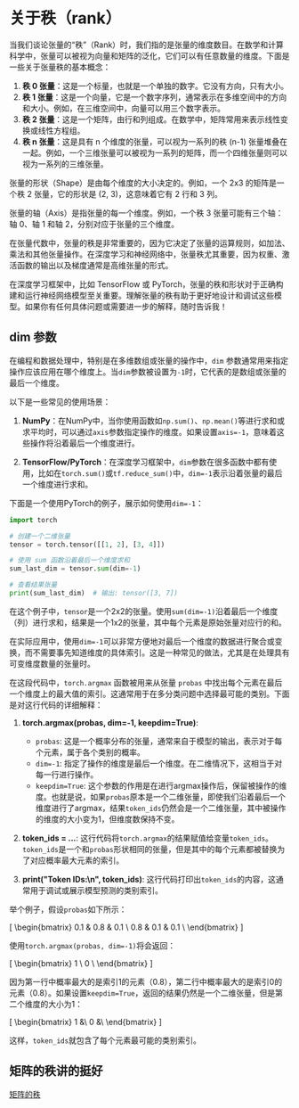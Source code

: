# 关于秩（rank）
当我们谈论张量的“秩”（Rank）时，我们指的是张量的维度数目。在数学和计算科学中，张量可以被视为向量和矩阵的泛化，它们可以有任意数量的维度。下面是一些关于张量秩的基本概念：

1. **秩 0 张量**：这是一个标量，也就是一个单独的数字。它没有方向，只有大小。
2. **秩 1 张量**：这是一个向量，它是一个数字序列，通常表示在多维空间中的方向和大小。例如，在三维空间中，向量可以用三个数字表示。
3. **秩 2 张量**：这是一个矩阵，由行和列组成。在数学中，矩阵常用来表示线性变换或线性方程组。
4. **秩 n 张量**：这是具有 n 个维度的张量，可以视为一系列的秩 (n-1) 张量堆叠在一起。例如，一个三维张量可以被视为一系列的矩阵，而一个四维张量则可以视为一系列的三维张量。

张量的形状（Shape）是由每个维度的大小决定的。例如，一个 2x3 的矩阵是一个秩 2 张量，它的形状是 (2, 3)，这意味着它有 2 行和 3 列。

张量的轴（Axis）是指张量的每一个维度。例如，一个秩 3 张量可能有三个轴：轴 0、轴 1 和轴 2，分别对应于张量的三个维度。

在张量代数中，张量的秩是非常重要的，因为它决定了张量的运算规则，如加法、乘法和其他张量操作。在深度学习和神经网络中，张量秩尤其重要，因为权重、激活函数的输出以及梯度通常是高维张量的形式。

在深度学习框架中，比如 TensorFlow 或 PyTorch，张量的秩和形状对于正确构建和运行神经网络模型至关重要。理解张量的秩有助于更好地设计和调试这些模型。如果你有任何具体问题或需要进一步的解释，随时告诉我！
## dim 参数
在编程和数据处理中，特别是在多维数组或张量的操作中，`dim` 参数通常用来指定操作应该应用在哪个维度上。当`dim`参数被设置为`-1`时，它代表的是数组或张量的最后一个维度。

以下是一些常见的使用场景：

1. **NumPy**：在NumPy中，当你使用函数如`np.sum()`、`np.mean()`等进行求和或求平均时，可以通过`axis`参数指定操作的维度。如果设置`axis=-1`，意味着这些操作将沿着最后一个维度进行。

2. **TensorFlow/PyTorch**：在深度学习框架中，`dim`参数在很多函数中都有使用，比如在`torch.sum()`或`tf.reduce_sum()`中，`dim=-1`表示沿着张量的最后一个维度进行求和。

下面是一个使用PyTorch的例子，展示如何使用`dim=-1`：

```python
import torch

# 创建一个二维张量
tensor = torch.tensor([[1, 2], [3, 4]])

# 使用 sum 函数沿着最后一个维度求和
sum_last_dim = tensor.sum(dim=-1)

# 查看结果张量
print(sum_last_dim)  # 输出: tensor([3, 7])
```

在这个例子中，`tensor`是一个2x2的张量。使用`sum(dim=-1)`沿着最后一个维度（列）进行求和，结果是一个1x2的张量，其中每个元素是原始张量对应行的和。

在实际应用中，使用`dim=-1`可以非常方便地对最后一个维度的数据进行聚合或变换，而不需要事先知道维度的具体索引。这是一种常见的做法，尤其是在处理具有可变维度数量的张量时。

在这段代码中，`torch.argmax` 函数被用来从张量 `probas` 中找出每个元素在最后一个维度上的最大值的索引。这通常用于在多分类问题中选择最可能的类别。下面是对这行代码的详细解释：

1. **torch.argmax(probas, dim=-1, keepdim=True)**:
   - `probas`: 这是一个概率分布的张量，通常来自于模型的输出，表示对于每个元素，属于各个类别的概率。
   - `dim=-1`: 指定了操作的维度是最后一个维度。在二维情况下，这相当于对每一行进行操作。
   - `keepdim=True`: 这个参数的作用是在进行argmax操作后，保留被操作的维度。也就是说，如果`probas`原本是一个二维张量，即使我们沿着最后一个维度进行了argmax，结果`token_ids`仍然会是一个二维张量，其中被操作的维度的大小变为1，但维度数保持不变。

2. **token_ids = ...**: 这行代码将`torch.argmax`的结果赋值给变量`token_ids`。`token_ids`是一个和`probas`形状相同的张量，但是其中的每个元素都被替换为了对应概率最大元素的索引。

3. **print("Token IDs:\n", token_ids)**: 这行代码打印出`token_ids`的内容，这通常用于调试或展示模型预测的类别索引。

举个例子，假设`probas`如下所示：

\[
\begin{bmatrix}
0.1 & 0.8 & 0.1 \\
0.8 & 0.1 & 0.1 \\
\end{bmatrix}
\]

使用`torch.argmax(probas, dim=-1)`将会返回：

\[
\begin{bmatrix}
1 \\
0 \\
\end{bmatrix}
\]

因为第一行中概率最大的是索引1的元素（0.8），第二行中概率最大的是索引0的元素（0.8）。如果设置`keepdim=True`，返回的结果仍然是一个二维张量，但是第二个维度的大小为1：

\[
\begin{bmatrix}
1 &\\
0 &\\
\end{bmatrix}
\]

这样，`token_ids`就包含了每个元素最可能的类别索引。

## 矩阵的秩讲的挺好

[矩阵的秩](https://www.cnblogs.com/xiaoyh/p/12104263.html)